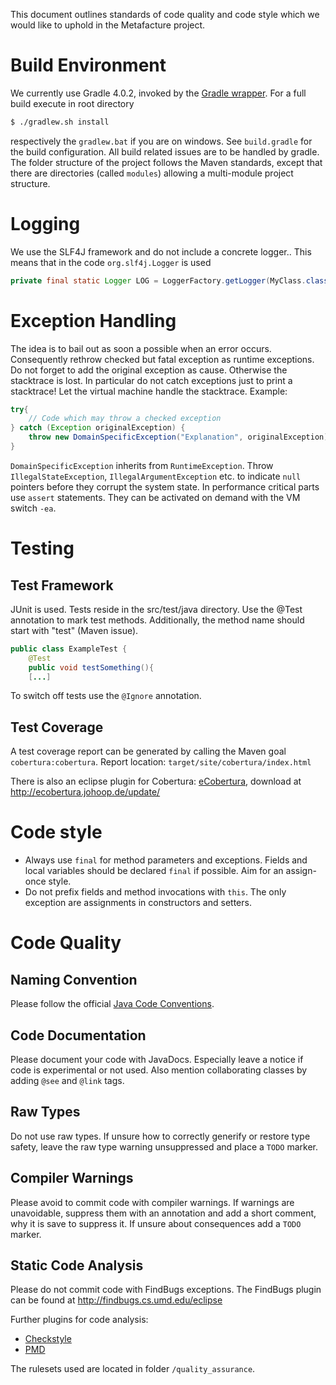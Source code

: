 This document outlines standards of code quality and code style which we would like to uphold in the Metafacture project.

# Build Environment

We currently use Gradle 4.0.2, invoked by the [Gradle wrapper](https://docs.gradle.org/current/userguide/gradle_wrapper.html). For a full build execute in root directory
```bash
$ ./gradlew.sh install
```
respectively the `gradlew.bat` if you are on windows. See `build.gradle` for the build configuration. All build related issues are to be handled by gradle. 
The folder structure of the project follows the Maven standards, except that there are directories (called `modules`) allowing a multi-module project structure.

# Logging

We use the SLF4J framework and do not include a concrete logger.. This means that in the code `org.slf4j.Logger` is used

```java
private final static Logger LOG = LoggerFactory.getLogger(MyClass.class);
```

# Exception Handling

The idea is to bail out as soon a possible when an error occurs. Consequently rethrow checked but fatal exception as runtime exceptions. Do not forget to add the original exception as cause. Otherwise the stacktrace is lost. In particular do not catch exceptions just to print a stacktrace! Let the virtual machine handle the stacktrace. Example: 

```java
try{
	// Code which may throw a checked exception
} catch (Exception originalException) {
	throw new DomainSpecificException("Explanation", originalException);
}
```

`DomainSpecificException` inherits from `RuntimeException`. 
Throw `IllegalStateException`, `IllegalArgumentException` etc. to indicate `null` pointers before they corrupt the system state. In performance critical parts use `assert` statements. They can be activated on demand with the VM switch `-ea`. 

# Testing

## Test Framework

JUnit is used. Tests reside in the src/test/java directory. Use the @Test annotation to mark test methods. Additionally, the method name should start with "test" (Maven issue). 

```java
public class ExampleTest {
	@Test
	public void testSomething(){
	[...]
```
To switch off tests use the `@Ignore` annotation. 

## Test Coverage

A test coverage report can be generated by calling the Maven goal `cobertura:cobertura`. Report location: `target/site/cobertura/index.html` 

There is also an eclipse plugin for Cobertura: [eCobertura](http://ecobertura.johoop.de/), download at http://ecobertura.johoop.de/update/ 

# Code style

* Always use `final` for method parameters and exceptions. Fields and local variables should be declared `final` if possible. Aim for an assign-once style.
* Do not prefix fields and method invocations with `this`. The only exception are assignments in constructors and setters.

# Code Quality

## Naming Convention

Please follow the official [Java Code Conventions](http://www.oracle.com/technetwork/java/codeconventions-150003.pdf).

## Code Documentation

Please document your code with JavaDocs. Especially leave a notice if code is experimental or not used. Also mention collaborating classes by adding `@see` and `@link` tags. 

## Raw Types

Do not use raw types. If unsure how to correctly generify or restore type safety, leave the raw type warning unsuppressed and place a `TODO` marker. 

## Compiler Warnings

Please avoid to commit code with compiler warnings. If warnings are unavoidable, suppress them with an annotation and add a short comment, why it is save to suppress it. If unsure about consequences add a `TODO` marker.

## Static Code Analysis

Please do not commit code with FindBugs exceptions. The FindBugs plugin can be found at http://findbugs.cs.umd.edu/eclipse 

Further plugins for code analysis: 

* [Checkstyle](http://eclipse-cs.sf.net/update/")
* [PMD](http://pmd.sourceforge.net/eclipse)

The rulesets used are located in folder `/quality_assurance`. 